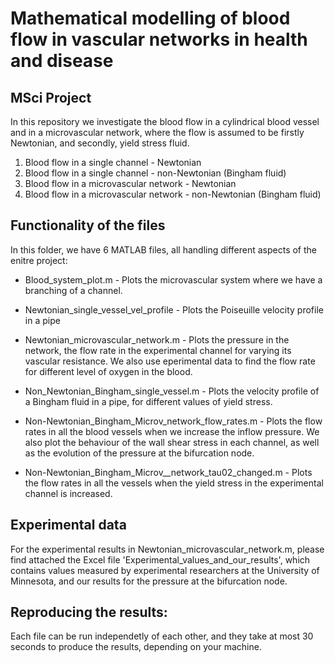 # Mathematical modelling of blood flow in vascular networks in health and disease

## MSci Project


In this repository we investigate the blood flow in a cylindrical blood vessel and in a microvascular network, where the flow is assumed to be firstly Newtonian, and secondly, yield stress fluid.

1. Blood flow in a single channel - Newtonian
2. Blood flow in a single channel - non-Newtonian (Bingham fluid)
3. Blood flow in a microvascular network - Newtonian
4. Blood flow in a microvascular network - non-Newtonian (Bingham fluid)


## Functionality of the files
In this folder, we have 6 MATLAB files, all handling different aspects of the enitre project:

- Blood_system_plot.m - Plots the microvascular system where we have a branching of a channel.

- Newtonian_single_vessel_vel_profile - Plots the Poiseuille velocity profile in a pipe

- Newtonian_microvascular_network.m - Plots the pressure in the network, the flow rate in the experimental channel for varying its vascular resistance. We also use eperimental data to find the flow rate for different level of oxygen in the blood.

- Non_Newtonian_Bingham_single_vessel.m - Plots the velocity profile of a Bingham fluid in a pipe, for different values of yield stress.

- Non-Newtonian_Bingham_Microv_network_flow_rates.m - Plots the flow rates in all the blood vessels when we increase the inflow pressure. We also plot the behaviour of the wall shear stress in each channel, as well as the evolution of the pressure at the bifurcation node.

- Non-Newtonian_Bingham_Microv__network_tau02_changed.m - Plots the flow rates in all the vessels when the yield stress in the experimental channel is increased.


## Experimental data
For the experimental results in Newtonian_microvascular_network.m, please find attached the Excel file 'Experimental_values_and_our_results', which contains values measured by experimental researchers at the University of Minnesota, and our results for the pressure at the bifurcation node.


## Reproducing the results:
Each file can be run independetly of each other, and they take at most 30 seconds to produce the results, depending on your machine. 
